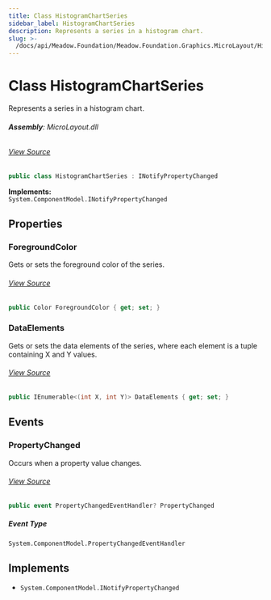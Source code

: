 ```yaml
---
title: Class HistogramChartSeries
sidebar_label: HistogramChartSeries
description: Represents a series in a histogram chart.
slug: >-
  /docs/api/Meadow.Foundation/Meadow.Foundation.Graphics.MicroLayout/HistogramChartSeries
---
```

# Class HistogramChartSeries
Represents a series in a histogram chart.

###### **Assembly**: MicroLayout.dll
###### [View Source](https://github.com/WildernessLabs/Meadow.Foundation.git/blob/develop/Source/Meadow.Foundation.Libraries_and_Frameworks/Graphics.MicroLayout/Driver/Charts/HistogramChartSeries.cs#L10)
```csharp title="Declaration"
public class HistogramChartSeries : INotifyPropertyChanged
```
**Implements:**  
`System.ComponentModel.INotifyPropertyChanged`

## Properties
### ForegroundColor
Gets or sets the foreground color of the series.
###### [View Source](https://github.com/WildernessLabs/Meadow.Foundation.git/blob/develop/Source/Meadow.Foundation.Libraries_and_Frameworks/Graphics.MicroLayout/Driver/Charts/HistogramChartSeries.cs#L21)
```csharp title="Declaration"
public Color ForegroundColor { get; set; }
```
### DataElements
Gets or sets the data elements of the series, where each element is a tuple containing X and Y values.
###### [View Source](https://github.com/WildernessLabs/Meadow.Foundation.git/blob/develop/Source/Meadow.Foundation.Libraries_and_Frameworks/Graphics.MicroLayout/Driver/Charts/HistogramChartSeries.cs#L35)
```csharp title="Declaration"
public IEnumerable<(int X, int Y)> DataElements { get; set; }
```
## Events
### PropertyChanged
Occurs when a property value changes.
###### [View Source](https://github.com/WildernessLabs/Meadow.Foundation.git/blob/develop/Source/Meadow.Foundation.Libraries_and_Frameworks/Graphics.MicroLayout/Driver/Charts/HistogramChartSeries.cs#L16)
```csharp title="Declaration"
public event PropertyChangedEventHandler? PropertyChanged
```
##### Event Type
`System.ComponentModel.PropertyChangedEventHandler`

## Implements

* `System.ComponentModel.INotifyPropertyChanged`
